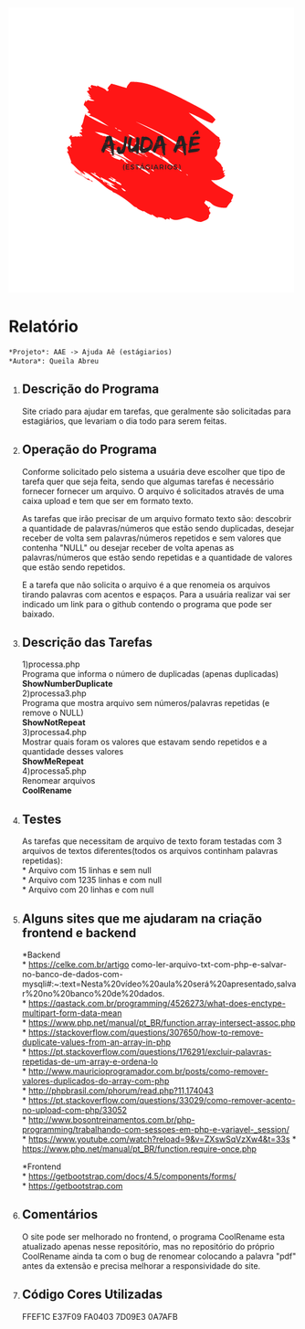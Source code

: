 
![Logo AEE](imagens/logo_final.png)

# Relatório #

    *Projeto*: AAE -> Ajuda Aê (estágiarios)
    *Autora*: Queila Abreu

1. ## Descrição do Programa ## 
    <p>Site criado para ajudar em tarefas, que geralmente são solicitadas para estagiários, que levariam o dia todo para serem feitas.</p> 

2. ## Operação do Programa ## 

    <p>Conforme solicitado pelo sistema a usuária deve escolher que tipo de tarefa quer que seja feita, sendo que algumas tarefas é necessário fornecer fornecer um arquivo. O arquivo é solicitados através de uma caixa upload e tem que ser em formato texto.</p> 
    <p>As tarefas que irão precisar de um arquivo formato texto são: descobrir a quantidade de palavras/números que estão sendo duplicadas, desejar receber de volta sem palavras/números repetidos e sem valores que contenha "NULL" ou desejar receber de volta apenas as palavras/números que estão sendo repetidas e a quantidade de valores que estão sendo repetidos.</p> 
    <p>E a tarefa que não solicita o arquivo é a que renomeia os arquivos tirando palavras com acentos e espaços. Para a usuária realizar vai ser indicado um link para o github contendo o programa que pode ser baixado.</p>

3. ## Descrição das Tarefas ##  

    1)processa.php<br/> 
        Programa que informa o número de duplicadas (apenas duplicadas)<br/>
        **ShowNumberDuplicate** <br/>
    2)processa3.php <br/>
            Programa que mostra arquivo sem números/palavras repetidas (e remove o NULL)<br/>
            **ShowNotRepeat**<br/>
    3)processa4.php <br/>
            Mostrar quais foram os valores que estavam sendo repetidos e a quantidade desses valores <br/> 
            **ShowMeRepeat**<br/>
    4)processa5.php <br/>
            Renomear arquivos<br/>
            **CoolRename** <br/>

4. ## Testes ## 

    As tarefas que necessitam de arquivo de texto foram testadas com 3 arquivos de textos diferentes(todos os arquivos continham palavras repetidas):<br/> 
        * Arquivo com 15 linhas e sem null<br/>
        * Arquivo com 1235 linhas e com null <br/>
        * Arquivo com 20 linhas e com null<br/>

5. ## Alguns sites que me ajudaram na criação frontend e backend ##
    
    *Backend<br/>
        *  https://celke.com.br/artigo como-ler-arquivo-txt-com-php-e-salvar-no-banco-de-dados-com-mysqli#:~:text=Nesta%20vídeo%20aula%20será%20apresentado,salvar%20no%20banco%20de%20dados.<br/>
        *  https://qastack.com.br/programming/4526273/what-does-enctype-multipart-form-data-mean<br/>
        *  https://www.php.net/manual/pt_BR/function.array-intersect-assoc.php<br/>
        *  https://stackoverflow.com/questions/307650/how-to-remove-duplicate-values-from-an-array-in-php<br/>
        *  https://pt.stackoverflow.com/questions/176291/excluir-palavras-repetidas-de-um-array-e-ordena-lo<br/>
        * http://www.mauricioprogramador.com.br/posts/como-remover-valores-duplicados-do-array-com-php<br/>
        * http://phpbrasil.com/phorum/read.php?11,174043 <br/>
        * https://pt.stackoverflow.com/questions/33029/como-remover-acento-no-upload-com-php/33052<br/>
        * http://www.bosontreinamentos.com.br/php-programming/trabalhando-com-sessoes-em-php-e-variavel-_session/ <br/>
        * https://www.youtube.com/watch?reload=9&v=ZXswSqVzXw4&t=33s
        * https://www.php.net/manual/pt_BR/function.require-once.php <br/>

    *Frontend<br/>
        *  https://getbootstrap.com/docs/4.5/components/forms/<br/>
        *  https://getbootstrap.com<br/>

6. ## Comentários ## 

    <p>O site pode ser melhorado no frontend, o programa CoolRename esta atualizado apenas nesse repositório, mas no repositório do próprio CoolRename ainda ta com o bug de renomear colocando a palavra "pdf" antes da extensão e precisa melhorar a responsividade do site.</p> 

7. ## Código Cores Utilizadas ##
    FFEF1C
    E37F09
    FA0403
    7D09E3
    0A7AFB







    
